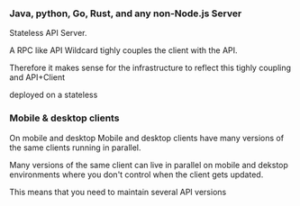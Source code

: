 
### Java, python, Go, Rust, and any non-Node.js Server

Stateless API Server.

A RPC like API Wildcard tighly couples the client with the API.

Therefore it makes sense for the infrastructure to reflect this tighly coupling and API+Client

deployed on a stateless

### Mobile & desktop clients

On mobile and desktop 
Mobile and desktop clients have many versions of the same clients running in parallel.

Many versions of the same client can live in parallel on mobile and dekstop environments where you don't control when the client gets updated.

This means that you need to maintain several API versions

~~~js
~~~
